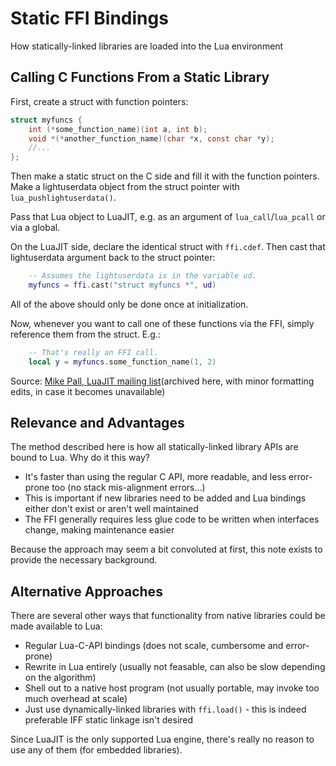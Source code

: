 # Static FFI Bindings

How statically-linked libraries are loaded into the Lua environment

## Calling C Functions From a Static Library

First, create a struct with function pointers:

```c
struct myfuncs {
	int (*some_function_name)(int a, int b);
	void *(*another_function_name)(char *x, const char *y);
	//...
};
```

Then make a static struct on the C side and fill it with the
function pointers. Make a lightuserdata object from the struct
pointer with `lua_pushlightuserdata()`.

Pass that Lua object to
LuaJIT, e.g. as an argument of `lua_call`/`lua_pcall` or via a global.

On the LuaJIT side, declare the identical struct with `ffi.cdef`.
Then cast that lightuserdata argument back to the struct pointer:

```lua
	-- Assumes the lightuserdata is in the variable ud.
	myfuncs = ffi.cast("struct myfuncs *", ud)
```

All of the above should only be done once at initialization.

Now, whenever you want to call one of these functions via the FFI,
simply reference them from the struct. E.g.:

```lua
	-- That's really an FFI call.
	local y = myfuncs.some_function_name(1, 2)
```

Source: [Mike Pall, LuaJIT mailing list](https://www.freelists.org/post/luajit/How-to-call-functions-from-a-static-library-in-Luajit,11)(archived here, with minor formatting edits, in case it becomes unavailable)

## Relevance and Advantages

The method described here is how all statically-linked library APIs are bound to Lua. Why do it this way?

* It's faster than using the regular C API, more readable, and less error-prone too (no stack mis-alignment errors...)
* This is important if new libraries need to be added and Lua bindings either don't exist or aren't well maintained
* The FFI generally requires less glue code to be written when interfaces change, making maintenance easier

Because the approach may seem a bit convoluted at first, this note exists to provide the necessary background.

## Alternative Approaches

There are several other ways that functionality from native libraries could be made available to Lua:

* Regular Lua-C-API bindings (does not scale, cumbersome and error-prone)
* Rewrite in Lua entirely (usually not feasable, can also be slow depending on the algorithm)
* Shell out to a native host program (not usually portable, may invoke too much overhead at scale)
* Just use dynamically-linked libraries with `ffi.load()` - this is indeed preferable IFF static linkage isn't desired

Since LuaJIT is the only supported Lua engine, there's really no reason to use any of them (for embedded libraries).
